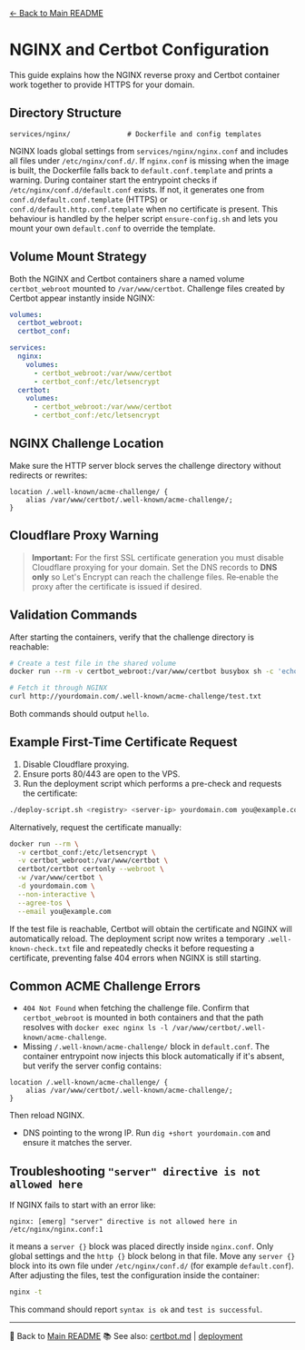 [← Back to Main README](README/index.md)

# NGINX and Certbot Configuration

This guide explains how the NGINX reverse proxy and Certbot container work together to provide HTTPS for your domain.

## Directory Structure

```
services/nginx/              # Dockerfile and config templates
```

NGINX loads global settings from `services/nginx/nginx.conf` and includes all files under `/etc/nginx/conf.d/`. If `nginx.conf` is missing when the image is built, the Dockerfile falls back to `default.conf.template` and prints a warning. During container start the entrypoint checks if `/etc/nginx/conf.d/default.conf` exists. If not, it generates one from `conf.d/default.conf.template` (HTTPS) or `conf.d/default.http.conf.template` when no certificate is present. This behaviour is handled by the helper script `ensure-config.sh` and lets you mount your own `default.conf` to override the template.

## Volume Mount Strategy

Both the NGINX and Certbot containers share a named volume `certbot_webroot` mounted to `/var/www/certbot`. Challenge files created by Certbot appear instantly inside NGINX:

```yaml
volumes:
  certbot_webroot:
  certbot_conf:

services:
  nginx:
    volumes:
      - certbot_webroot:/var/www/certbot
      - certbot_conf:/etc/letsencrypt
  certbot:
    volumes:
      - certbot_webroot:/var/www/certbot
      - certbot_conf:/etc/letsencrypt
```

## NGINX Challenge Location

Make sure the HTTP server block serves the challenge directory without redirects or rewrites:

```nginx
location /.well-known/acme-challenge/ {
    alias /var/www/certbot/.well-known/acme-challenge/;
}
```

## Cloudflare Proxy Warning

> **Important:** For the first SSL certificate generation you must disable Cloudflare proxying for your domain. Set the DNS records to **DNS only** so Let's Encrypt can reach the challenge files. Re‑enable the proxy after the certificate is issued if desired.

## Validation Commands

After starting the containers, verify that the challenge directory is reachable:

```bash
# Create a test file in the shared volume
docker run --rm -v certbot_webroot:/var/www/certbot busybox sh -c 'echo hello > /var/www/certbot/test.txt'

# Fetch it through NGINX
curl http://yourdomain.com/.well-known/acme-challenge/test.txt
```

Both commands should output `hello`.

## Example First-Time Certificate Request

1. Disable Cloudflare proxying.
2. Ensure ports 80/443 are open to the VPS.
3. Run the deployment script which performs a pre-check and requests the certificate:

```bash
./deploy-script.sh <registry> <server-ip> yourdomain.com you@example.com
```

Alternatively, request the certificate manually:

```bash
docker run --rm \
  -v certbot_conf:/etc/letsencrypt \
  -v certbot_webroot:/var/www/certbot \
  certbot/certbot certonly --webroot \
  -w /var/www/certbot \
  -d yourdomain.com \
  --non-interactive \
  --agree-tos \
  --email you@example.com
```

If the test file is reachable, Certbot will obtain the certificate and NGINX will automatically reload. The deployment script now writes a temporary `.well-known-check.txt` file and repeatedly checks it before requesting a certificate, preventing false 404 errors when NGINX is still starting.

## Common ACME Challenge Errors

- `404 Not Found` when fetching the challenge file. Confirm that `certbot_webroot` is mounted in both containers and that the path resolves with `docker exec nginx ls -l /var/www/certbot/.well-known/acme-challenge`.
- Missing `/.well-known/acme-challenge/` block in `default.conf`. The container entrypoint now injects this block automatically if it's absent, but verify the server config contains:
```nginx
location /.well-known/acme-challenge/ {
    alias /var/www/certbot/.well-known/acme-challenge/;
}
```
Then reload NGINX.
- DNS pointing to the wrong IP. Run `dig +short yourdomain.com` and ensure it matches the server.

## Troubleshooting `"server" directive is not allowed here`

If NGINX fails to start with an error like:

```
nginx: [emerg] "server" directive is not allowed here in /etc/nginx/nginx.conf:1
```

it means a `server {}` block was placed directly inside `nginx.conf`. Only global settings and the `http {}` block belong in that file. Move any `server {}` block into its own file under `/etc/nginx/conf.d/` (for example `default.conf`). After adjusting the files, test the configuration inside the container:

```bash
nginx -t
```

This command should report `syntax is ok` and `test is successful`.

---
🔗 Back to [Main README](README/index.md)
📚 See also: [certbot.md](certbot.md) | [deployment](deployment.md)

